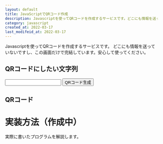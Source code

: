 ```yaml
---
layout: default
title: JavaScriptでQRコード作成
description: Javascriptを使ってQRコードを作成するサービスです。どこにも情報を送っていないですし、この画面だけで完結しています。安心して使ってください。
category: javascript
created_at: 2022-03-17
last_modifeid_at: 2022-03-17
---
```


<script src="https://cdnjs.cloudflare.com/ajax/libs/jquery.qrcode/1.0/jquery.qrcode.min.js"></script> 
<script type="text/JavaScript">

  $(function(){   
    $("#qrCreateButton").click(function(){
      let qrtext = $("#qrtext").val();
      let utf8qrtext = unescape(encodeURIComponent(qrtext));
      $("#img-qr").html("");
      $("#img-qr").qrcode({text:utf8qrtext}); 
    });
  });

</script>

Javascriptを使ってQRコードを作成するサービスです。
どこにも情報を送っていないですし、この画面だけで完結しています。安心して使ってください。

## QRコードにしたい文字列

<input type="text" id="qrtext"/>

<input type="button" id="qrCreateButton" value="QRコード生成"/>

## QRコード

<div id="img-qr"></div>

# 実装方法（作成中）

実際に書いたプログラムを解説します。
